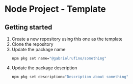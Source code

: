 # Node Project - Template

## Getting started

1. Create a new repository using this one as the template
2. Clone the repository
3. Update the package name
    ```bash
    npm pkg set name="@gabrielrufino/something"
    ```
4. Update the package description
    ```bash
    npm pkg set description="Description about something"
    ```
